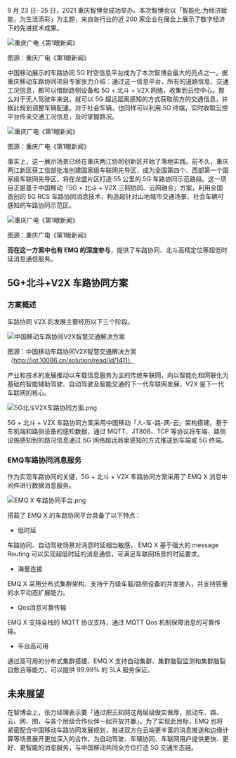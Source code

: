 8 月 23 日- 25 日，2021 重庆智博会成功举办。本次智博会以「智能化:为经济赋能，为生活添彩」为主题，来自各行业的近 200 家企业在展会上展示了数字经济下的先进技术成果。


![重庆广电《第1眼新闻》](https://static.emqx.net/images/484849a4b3a4fb763d5048b32c8abc0b.png)

图源：重庆广电《第1眼新闻》

中国移动展示的车路协同 5G  时空信息平台成为了本次智博会最大的亮点之一。据重庆移动车路协同项目专家张力介绍：通过这一信息平台，所有的道路信息、交通工况信息，都可以借助路侧设备和 5G + 北斗 + V2X 网络，收集到云控中心。那么对于无人驾驶车来说，就可以 5G  超远距离感知的方式获取前方的交通信息，并据此规划调整车辆配速。对于社会车辆，也同样可以利用 5G  终端，实时收取云控平台传来交通工况信息，及时掌握路况。

![重庆广电《第1眼新闻》](https://static.emqx.net/images/15a599b5e518bb28ed9f5f9b1d0e2d78.png)

图源：重庆广电《第1眼新闻》

事实上，这一展示场景已经在重庆两江协同创新区开始了落地实践。前不久，重庆两江新区获工信部批准创建国家级车联网先导区，成为全国第四个、西部第一个国家级车联网先导区，将在龙盛片区打造 55 公里的 5G 车路协同示范路段。这一项目正是基于中国移动「5G + 北斗 + V2X 三网协同、云网融合」方案，利用全国首创的 5G  RCS 车路协同消息技术，构造起针对山地城市交通场景、社会车辆可感知的车路协同示范区。

![重庆广电《第1眼新闻》](https://static.emqx.net/images/92fdee1a604fff43b060f3d72f645ab5.png)

图源：重庆广电《第1眼新闻》

**而在这一方案中也有 EMQ 的深度参与**，提供了车路协同、北斗高精定位等超低时延消息通信服务。


## 5G+北斗+V2X 车路协同方案

### 方案概述

车路协同 V2X 的发展主要经历以下三个阶段。

![中国移动车路协同V2X智慧交通解决方案](https://static.emqx.net/images/efab423e5dc5de1f9d3cb1e6cbebd1ad.png)

图源：中国移动车路协同V2X智慧交通解决方案（http://iot.10086.cn/solution/read/id/1411）

 产业和技术的发展推动以车载信息服务为主的传统车联网，向以智能化和网联化为基础的智能辅助驾驶、自动驾驶及智能交通的下一代车联网发展，V2X 是下一代车联网的核心。

![5G北斗V2X车路协同方案.png](https://static.emqx.net/images/db44414464afd855d8dbf2e8e9318539.png)

5G + 北斗 + V2X 车路协同方案采用中国移动「人-车-路-网-云」架构搭建。基于车机端和路侧设备的感知数据，通过 MQTT、JT808、TCP 等协议将车端、路侧设施感知到的路况信息通过 5G 网络超远局里感知的方式推送到车端或 5G 终端。

### EMQ车路协同消息服务

作为实现车路协同的关键，5G + 北斗 + V2X 车路协同方案采用了 EMQ X 消息中间件进行数据消息服务。

![EMQ X 车路协同平台.png](https://static.emqx.net/images/48190ad0d0f9572d60c52f6ce112ed10.png)

搭载了 EMQ X 的车路协同平台具备了以下特点：

- 低时延

车路协同、自动驾驶场景对消息时延相当敏感， EMQ X 基于强大的 message Routing 可以实现超低时延的消息通信，可满足车联网场景的时延要求。

- 海量连接

EMQ X 采用分布式集群架构，支持千万级车载/路侧设备的并发接入，并支持容量的水平动态扩展能力。

- Qos消息可靠传输

EMQ X 支持全栈的 MQTT 协议支持，通过 MQTT Qos 机制保障消息的可靠传输。

- 平台高可用

通过高可用的分布式集群搭建，EMQ X 支持自动集群、集群脑裂监测和集群脑裂自愈合等能力，可以提供 99.99% 的 SLA 服务保证。



## 未来展望

在智博会上，张力经理表示要「通过把云和网这两层级做实做厚，拉动车、路、云、网、图，与各个层级合作伙伴一起开放共赢」。为了实现此目标，EMQ  也将紧密配合中国移动车路协同发展规划，推进双方在云端更丰富的消息推送和边缘计算等场景展开更加深入的合作，为自动驾驶、车辆协同、车联网用户提供更快、更好、更智能的消息服务，与中国移动共同全方位打造 5G 交通生态链。